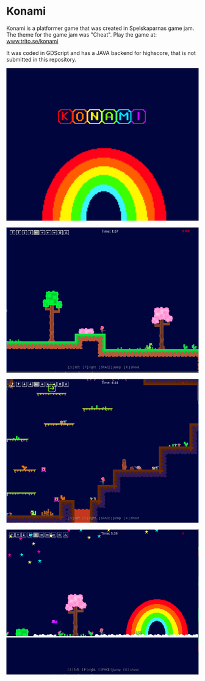 # Konami
Konami is a platformer game that was created in Spelskaparnas game jam. The theme for the game jam was "Cheat". Play the game at: www.trito.se/konami

It was coded in GDScript and has a JAVA backend for highscore, that is not submitted in this repository.

![Screenshot](logo.PNG)

![Screenshot](grass.PNG)

![Screenshot](dungeon.PNG)

![Screenshot](cloud.PNG)
